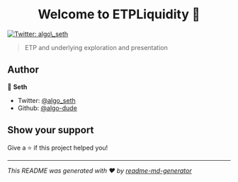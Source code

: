<h1 align="center">Welcome to ETPLiquidity 👋</h1>
<p>
  <a href="https://twitter.com/algo\_seth" target="_blank">
    <img alt="Twitter: algo\_seth" src="https://img.shields.io/twitter/follow/algo\_seth.svg?style=social" />
  </a>
</p>

> ETP and underlying exploration and presentation

## Author

👤 **Seth**

* Twitter: [@algo\_seth](https://twitter.com/algo\_seth)
* Github: [@algo-dude](https://github.com/algo-dude)

## Show your support

Give a ⭐️ if this project helped you!

***
_This README was generated with ❤️ by [readme-md-generator](https://github.com/kefranabg/readme-md-generator)_